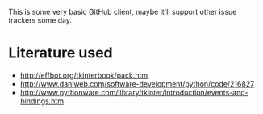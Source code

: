 This is some very basic GitHub client, maybe it'll support other issue trackers
some day.


Literature used
===============

- http://effbot.org/tkinterbook/pack.htm
- http://www.daniweb.com/software-development/python/code/216827
- http://www.pythonware.com/library/tkinter/introduction/events-and-bindings.htm
